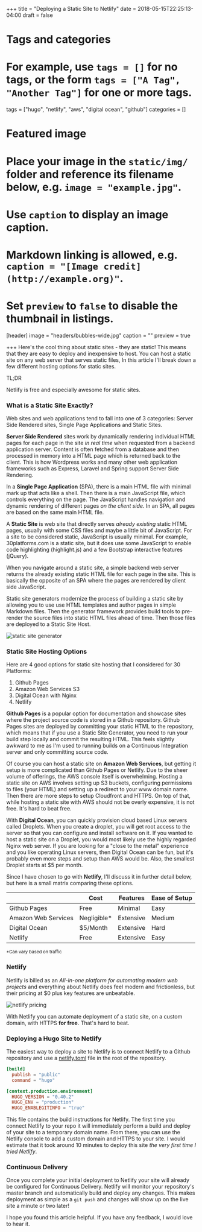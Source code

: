 +++
title = "Deploying a Static Site to Netlify"
date = 2018-05-15T22:25:13-04:00
draft = false

# Tags and categories
# For example, use `tags = []` for no tags, or the form `tags = ["A Tag", "Another Tag"]` for one or more tags.
tags = ["hugo", "netlify", "aws", "digital ocean", "github"]
categories = []

# Featured image
# Place your image in the `static/img/` folder and reference its filename below, e.g. `image = "example.jpg"`.
# Use `caption` to display an image caption.
#   Markdown linking is allowed, e.g. `caption = "[Image credit](http://example.org)"`.
# Set `preview` to `false` to disable the thumbnail in listings.
[header]
image = "headers/bubbles-wide.jpg"
caption = ""
preview = true

+++
Here's the cool thing about static sites - they are static! This means that they are easy to deploy and inexpensive to host. You can host a static site on any web server that serves static files, In this article I'll break down a few different hosting options for static sites. 

TL;DR

Netlify is free and especially awesome for static sites.

### What is a Static Site Exactly?

Web sites and web applications tend to fall into one of 3 categories: Server Side Rendered sites, Single Page Applications and Static Sites. 

**Server Side Rendered** sites work by dynamically rendering individual HTML pages for each page in the site _in real time_ when requested from a backend application server. Content is often fetched from a database and then processed in memory into a HTML page which is returned back to the client. This is how Wordpress works and many other web application frameworks such as Express, Laravel and Spring support Server Side Rendering.

In a **Single Page Application** (SPA), there is a main HTML file with minimal mark up that acts like a shell. Then there is a main JavaScript file, which controls everything on the page. The JavaScript handles navigation and dynamic rendering of different pages _on the client side_. In an SPA, all pages are based on the same main HTML file.

A **Static Site** is web site that directly serves _already existing_ static HTML pages, usually with some CSS files and maybe a little bit of JavaScript. For a site to be considered static, JavaScript is usually minimal. For example, 30platforms.com is a static site, but it does use some JavaScript to enable code highlighting (highlight.js) and a few Bootstrap interactive features (jQuery).

When you navigate around a static site, a simple backend web server returns the already existing static HTML file for each page in the site. This is basically the opposite of an SPA where the pages are rendered by client side JavaScript.

Static site generators modernize the process of building a static site by allowing you to use use HTML templates and author pages in simple Markdown files. Then the generator framework provides build tools to pre-render the source files into static HTML files ahead of time. Then those files are deployed to a Static Site Host.

![static site generator](/img/static-site-generator.png)

### Static Site Hosting Options

Here are 4 good options for static site hosting that I considered for 30 Platforms:

1. Github Pages
2. Amazon Web Services S3
3. Digital Ocean with Nginx
4. Netlify

**Github Pages** is a popular option for documentation and showcase sites where the project source code is stored in a Github repository. Github Pages sites are deployed by committing your static HTML to the repository, which means that if you use a Static Site Generator, you need to run your build step locally and commit the resulting HTML. This feels slightly awkward to me as I'm used to running builds on a Continuous Integration server and only committing source code.

Of course you can host a static site on **Amazon Web Services**, but getting it setup is more complicated than Github Pages or Netlify. Due to the sheer volume of offerings, the AWS console itself is overwhelming. Hosting a static site on AWS involves setting up S3 buckets, configuring permissions to files (your HTML) and setting up a redirect to your www domain name. Then there are more steps to setup Cloudfront and HTTPS. On top of that, while hosting a static site with AWS should not be overly expensive, it is not free. It's hard to beat free.

With **Digital Ocean**, you can quickly provision cloud based Linux servers called Droplets. When you create a droplet, you will get root access to the server so that you can configure and install software on it. If you wanted to host a static site on a Droplet, you would most likely use the highly regarded Nginx web server. If you are looking for a "close to the metal" experience and you like operating Linux servers, then Digital Ocean can be fun, but it's probably even more steps and setup than AWS would be. Also, the smallest Droplet starts at $5 per month.

Since I have chosen to go with **Netlify**, I'll discuss it in further detail below, but here is a small matrix comparing these options.

<table class="table">
  <thead>
    <tr>
      <th></th><th>Cost</th><th>Features</th><th>Ease of Setup</th>
    </tr>
  </thead>
  <tbody>
    <tr>
      <td>Github Pages</td><td>Free</td><td>Minimal</td><td>Easy</td>
    </tr>
    <tr>
      <td>Amazon Web Services</td><td>Negligible*</td><td>Extensive</td><td>Medium</td>
    </tr>
    <tr>
      <td>Digital Ocean</td><td>$5/Month</td><td>Extensive</td><td>Hard</td>
    </tr>
    <tr>
      <td>Netlify</td><td>Free</td><td>Extensive</td><td>Easy</td>
    </tr>
  </tbody>
</table>

<small>*Can vary based on traffic</small>

### Netlify

Netlify is billed as an *All-in-one platform for automating modern web projects* and everything about Netlify does feel modern and frictionless, but their pricing at $0 plus key features are unbeatable.

![netlify pricing](/img/netlify-pricing.png)

With Netlify you can automate deployment of a static site, on a custom domain, with HTTPS **for free**. That's hard to beat.

### Deploying a Hugo Site to Netlify

The easiest way to deploy a site to Netlify is to connect Netlify to a Github repository and use a [netlify.toml](https://github.com/30platforms/30platforms/blob/master/netlify.toml) file in the root of the repository.

```toml
[build]
  publish = "public"
  command = "hugo"

[context.production.environment]
  HUGO_VERSION = "0.40.2"
  HUGO_ENV = "production"
  HUGO_ENABLEGITINFO = "true"
```
This file contains the build instructions for Netlify. The first time you connect Netlify to your repo it will immediately perform a build and deploy of your site to a temporary domain name. From there, you can use the Netlify console to add a custom domain and HTTPS to your site. I would estimate that it took around 10 minutes to deploy this site *the very first time I tried Netlify*.

### Continuous Delivery

Once you complete your initial deployment to Netlify your site will already be configured for Continuous Delivery. Netlify will monitor your repository's master branch and automatically build and deploy any changes. This makes deployment as simple as a `git push` and changes will show up on the live site a minute or two later!

I hope you found this article helpful. If you have any feedback, I would love to hear it.
